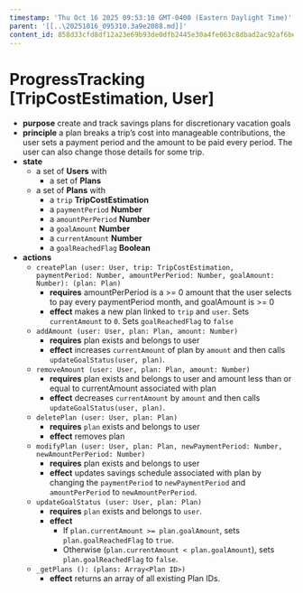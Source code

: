 ```yaml
---
timestamp: 'Thu Oct 16 2025 09:53:10 GMT-0400 (Eastern Daylight Time)'
parent: '[[..\20251016_095310.3a9e2088.md]]'
content_id: 858d33cfd8df12a23e69b93de0dfb2445e30a4fe063c8dbad2ac92af6be22424
---
```


# ProgressTracking \[TripCostEstimation, User]

* **purpose** create and track savings plans for discretionary vacation goals
* **principle** a plan breaks a trip’s cost into manageable contributions, the user sets a payment period and the amount to be paid every period. The user can also change those details for some trip.
* **state**
  * a set of **Users** with
    * a set of **Plans**
  * a set of **Plans** with
    * a `trip` **TripCostEstimation**
    * a `paymentPeriod` **Number**
    * a `amountPerPeriod` **Number**
    * a `goalAmount` **Number**
    * a `currentAmount` **Number**
    * a `goalReachedFlag` **Boolean**
* **actions**
  * `createPlan (user: User, trip: TripCostEstimation, paymentPeriod: Number, amountPerPeriod: Number, goalAmount: Number): (plan: Plan)`
    * **requires** amountPerPeriod is a >= 0 amount that the user selects to pay every paymentPeriod month, and goalAmount is >= 0
    * **effect** makes a new plan linked to `trip` and `user`. Sets `currentAmount` to `0`. Sets `goalReachedFlag` to `false`
  * `addAmount (user: User, plan: Plan, amount: Number)`
    * **requires** plan exists and belongs to user
    * **effect** increases `currentAmount` of plan by `amount` and then calls `updateGoalStatus(user, plan)`.
  * `removeAmount (user: User, plan: Plan, amount: Number)`
    * **requires** plan exists and belongs to user and amount less than or equal to currentAmount associated with plan
    * **effect** decreases `currentAmount` by `amount` and then calls `updateGoalStatus(user, plan)`.
  * `deletePlan (user: User, plan: Plan)`
    * **requires** `plan` exists and belongs to user
    * **effect** removes plan
  * `modifyPlan (user: User, plan: Plan, newPaymentPeriod: Number, newAmountPerPeriod: Number)`
    * **requires** plan exists and belongs to user
    * **effect** updates savings schedule associated with plan by changing the `paymentPeriod` to `newPaymentPeriod` and `amountPerPeriod` to `newAmountPerPeriod`.
  * `updateGoalStatus (user: User, plan: Plan)`
    * **requires** `plan` exists and belongs to `user`.
    * **effect**
      * If `plan.currentAmount >= plan.goalAmount`, sets `plan.goalReachedFlag` to `true`.
      * Otherwise (`plan.currentAmount < plan.goalAmount`), sets `plan.goalReachedFlag` to `false`.
  * `_getPlans (): (plans: Array<Plan ID>)`
    * **effect** returns an array of all existing Plan IDs.
